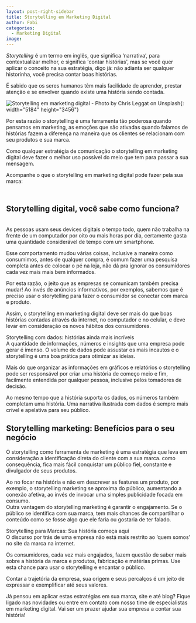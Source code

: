 ```yaml
---
layout: post-right-sidebar
title: Storytelling em Marketing Digital
author: Fabi
categories:
  - Marketing Digital
image:
---
```


*Storytelling* &eacute; um termo em ingl&ecirc;s, que significa ‘narrativa’, para contextualizar melhor, e significa 'contar hist&oacute;rias', mas se voc&ecirc; quer aplicar o conceito na sua estrat&eacute;gia, digo j&aacute;: n&atilde;o adianta ser qualquer historinha, voc&ecirc; precisa contar boas hist&oacute;rias.

&Eacute; sabido que os seres humanos t&ecirc;m mais facilidade de aprender, prestar aten&ccedil;&atilde;o e se envolver quando existe uma hist&oacute;ria sendo contada.&nbsp;

![Storytelling em marketing digital - Photo by Chris Leggat on Unsplash](/uploads/storytelling-marketing-digital-unsplash.jpg){: width="5184" height="3456"}

Por esta raz&atilde;o o storytelling &eacute; uma ferramenta t&atilde;o poderosa quando pensamos em marketing, as emo&ccedil;&otilde;es que s&atilde;o ativadas quando falamos de hist&oacute;rias fazem a diferen&ccedil;a na maneira que os clientes se relacionam com seu produtos e sua marca.

Como qualquer estrat&eacute;gia de comunica&ccedil;&atilde;o o storytelling em marketing digital deve fazer o melhor uso poss&iacute;vel do meio que tem para passar a sua mensagem.

Acompanhe o que o storytelling em marketing digital pode fazer pela sua marca:&nbsp;

## <br>Storytelling digital, voc&ecirc; sabe como funciona?

<br>As pessoas usam seus devices digitais o tempo todo, quem n&atilde;o trabalha na frente de um computador por oito ou mais horas por dia, certamente gasta uma quantidade consider&aacute;vel de tempo com um smartphone.

Esse comportamento mudou v&aacute;rias coisas, inclusive a maneira como consumimos, antes de qualquer compra, &eacute; comum fazer uma pesquisa completa antes de colocar o p&eacute; na loja, n&atilde;o d&aacute; pra ignorar os consumidores cada vez mais mais bem informados.

Por esta raz&atilde;o, o jeito que as empresas se comunicam tamb&eacute;m precisa mudar\! Ao inv&eacute;s de an&uacute;ncios informativos, por exemplos, sabemos que &eacute; preciso usar o storytelling para fazer o consumidor se conectar com marca e produto.

Assim, o storytelling em marketing digital deve ser mais do que boas hist&oacute;rias contadas atrav&eacute;s da internet, no computador e no celular, e deve levar em considera&ccedil;&atilde;o os novos h&aacute;bitos dos consumidores.&nbsp;

Storytelling com dados: hist&oacute;rias ainda mais incr&iacute;veis<br>A quantidade de informa&ccedil;&otilde;es, n&uacute;meros e insights que uma empresa pode gerar &eacute; imenso. O volume de dados pode assustar os mais incautos e o storytelling &eacute; uma boa pr&aacute;tica para otimizar as ideias.

Mais do que organizar as informa&ccedil;&otilde;es em gr&aacute;ficos e relat&oacute;rios o storytelling pode ser respons&aacute;vel por criar uma hist&oacute;ria de come&ccedil;o meio e fim, facilmente entendida por qualquer pessoa, inclusive pelos tomadores de decis&atilde;o.

Ao mesmo tempo que a hist&oacute;ria suporta os dados, os n&uacute;meros tamb&eacute;m completam uma hist&oacute;ria. Uma narrativa ilustrada com dados &eacute; sempre mais cr&iacute;vel e apelativa para seu p&uacute;blico.

## Storytelling marketing: Benef&iacute;cios para o seu neg&oacute;cio

O storytelling como ferramenta de marketing &eacute; uma estrat&eacute;gia que leva em considera&ccedil;&atilde;o a identifica&ccedil;&atilde;o direta do cliente com a sua marca. como consequ&ecirc;ncia, fica mais f&aacute;cil conquistar um p&uacute;blico fiel, constante e divulgador de seus produtos.

Ao no focar na hist&oacute;ria e n&atilde;o em descrever as features um produto, por exemplo, o storytelling marketing se aproxima do p&uacute;blico, aumentando a conex&atilde;o afetiva, ao inv&eacute;s de invocar uma simples publicidade focada em consumo.<br>Outra vantagem do storytelling marketing &eacute; garantir o engajamento. Se o p&uacute;blico se identifica com sua marca, tem mais chances de compartilhar o conte&uacute;do como se fosse algo que ele faria ou gostaria de ter falado.

Storytelling para Marcas: Sua hist&oacute;ria come&ccedil;a aqui<br>O discurso por tr&aacute;s de uma empresa n&atilde;o est&aacute; mais restrito ao ‘quem somos’ no site da marca na internet.

Os consumidores, cada vez mais engajados, fazem quest&atilde;o de saber mais sobre a hist&oacute;ria da marca e produtos, fabrica&ccedil;&atilde;o e mat&eacute;rias primas. Use esta chance para usar o storytelling e encantar o p&uacute;blico.

Contar a trajet&oacute;ria da empresa, sua origem e seus percal&ccedil;os &eacute; um jeito de expressar e exemplificar at&eacute; seus valores.

J&aacute; pensou em aplicar estas estrat&eacute;gias em sua marca, site e at&eacute; blog? Fique ligado nas novidades ou entre em contato com nosso time de especialistas em marketing digital. Vai ser um prazer ajudar sua empresa a contar sua hist&oacute;ria\!